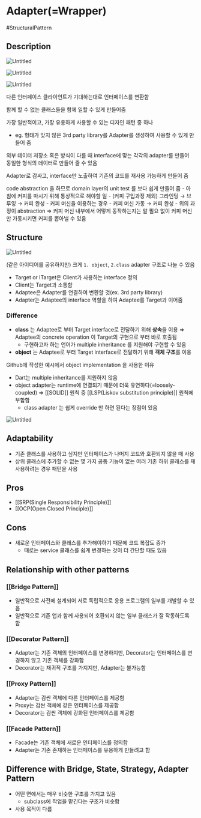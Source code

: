 # Adapter(=Wrapper)

#StructuralPattern

## Description

![Untitled](adapter_overview.png)

![Untitled](adapter_before.png)

![Untitled](adapter_after.png)

다른 인터페이스 클라이언트가 기대하는대로 인터페이스를 변환함

함께 할 수 없는 클래스들을 함께 일할 수 있게 만들어줌

가장 일반적이고, 가장 유용하게 사용할 수 있는 디자인 패턴 중 하나

- eg. 형태가 맞지 않은 3rd party library를 Adapter를 생성하여 사용할 수 있게 만들어 줌

외부 데이터 저장소 혹은 방식이 다를 때 interface에 맞는 각각의 adapter를 만들어 동일한 형식의 데이터로 만들어 줄 수 있음

Adapter로 감싸고, interface만 노출하여 기존의 코드를 재사용 가능하게 만들어 줌

code abstraction 을 하므로 domain layer의 unit test 를 보다 쉽게 만들어 줌
    - 아침에 커피를 마시기 위해 통상적으로 해야할 일
        - (커피 구입과정 제외) 그라인딩 → 브루잉 → 커피 완성
    - 커피 머신을 이용하는 경우
        - 커피 머신 가동 → 커피 완성
    - 위의 과정이 abstraction ⇒  커피 머신  내부에서 어떻게 동작하는지는 알 필요 없이 커피 머신만 가동시키면 커피를 뽑아낼 수 있음

## Structure

![Untitled](adapter_structure.png)

(같은 아이디어를 공유하지만) 크게 `1. object`, `2.class` adapter 구조로 나눌 수 있음

- Target or ITarget은 Client가 사용하는 interface 정의
- Client는 Target과 소통함
- Adaptee은 Adapter를 연결하여 변환할 것(ex. 3rd party library)
- Adapter는 Adaptee의 interface 역할을 하여 Adaptee를  Target과 이어줌

### Difference

- **class** 는 Adaptee로 부터 Target interface로 전달하기 위해 **상속**을 이용   ⇒ Adaptee의 concrete operation 이 Target의 구현으로 부터 바로 호출됨
  - 구현하고자 하는 언어가 multiple inheritance 를 지원해야 구현할 수 있음
- **object** 는  Adaptee로 부터 Target interface로 전달하기 위해 **객체 구조**를 이용

Github에 작성한 예시에서 object implementation 을 사용한 이유

- Dart는 multiple inheritance를 지원하지 않음
- object adapter는 runtime에 연결되기 때문에 더욱 유연하다(=loosely-coupled) ⇒ [[SOLID]] 원칙 중 [[LSP(Liskov substitution principle)]] 원칙에 부합함
  - class adapter 는 쉽게 override 만 하면 된다는 장점이 있음

![Untitled](adapter_impl.png)

## Adaptability

- 기존 클래스를 사용하고 싶지만 인터페이스가 나머지 코드와 호환되지 않을 때 사용
- 상위 클래스에 추가할 수 없는 몇 가지 공통 기능이 없는 여러 기존 하위 클래스를 재사용하려는 경우 패턴을 사용

## Pros

- [[SRP(Single Responsibility Principle)]]
- [[OCP(Open Closed Principle)]]

## Cons

- 새로운 인터페이스와 클래스를 추가해야하기 때문에 코드 복잡도 증가
  - 때로는 service 클래스를 쉽게 변경하는 것이 더 간단할 때도 있음

## Relationship with other patterns

### [[Bridge Pattern]]

- 일반적으로 사전에 설계되어 서로 독립적으로 응용 프로그램의 일부를 개발할 수 있음
- 일반적으로 기존 앱과 함께 사용되어 호환되지 않는 일부 클래스가 잘 작동하도록 함

### [[Decorator Pattern]]

- Adapter는 기존 객체의 인터페이스를 변경하지만, Decorator는 인터페이스를 변경하지 않고 기존 객체를 강화함
- Decorator는 재귀적 구조를 가지지만, Adapter는 불가능함

### [[Proxy Pattern]]

- Adapter는 감싼 객체에 다른 인터페이스를 제공함
- Proxy는 감싼 객체에 같은 인터페이스를 제공함
- Decorator는 감싼 객체에 강화된 인터페이스를 제공함

### [[Facade Pattern]]

- Facade는 기존 객체에 새로운 인터페이스를 정의함
- Adapter는 기존 존재하는 인터페이스를 유용하게 만들려고 함

## Difference with Bridge, State, Strategy, Adapter Pattern

- 어떤 면에서는 매우 비슷한 구조를 가지고 있음
  - subclass에 작업을 맡긴다는 구조가 비슷함
- 사용 목적이 다름
